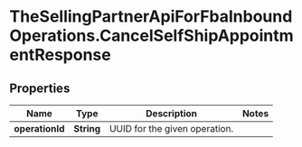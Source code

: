 # TheSellingPartnerApiForFbaInboundOperations.CancelSelfShipAppointmentResponse

## Properties

Name | Type | Description | Notes
------------ | ------------- | ------------- | -------------
**operationId** | **String** | UUID for the given operation. | 


